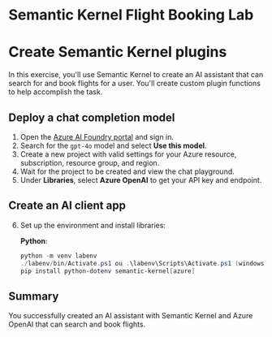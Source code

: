 # Semantic Kernel Flight Booking Lab

# Create Semantic Kernel plugins

In this exercise, you'll use Semantic Kernel to create an AI assistant that can search for and book flights for a user. You'll create custom plugin functions to help accomplish the task.

## Deploy a chat completion model

1. Open the [Azure AI Foundry portal](https://ai.azure.com) and sign in.
2. Search for the `gpt-4o` model and select **Use this model**.
3. Create a new project with valid settings for your Azure resource, subscription, resource group, and region.
4. Wait for the project to be created and view the chat playground.
5. Under **Libraries**, select **Azure OpenAI** to get your API key and endpoint.

## Create an AI client app

6. Set up the environment and install libraries:

   **Python**:

   ```powershell
   python -m venv labenv
   ./labenv/bin/Activate.ps1 ou .\labenv\Scripts\Activate.ps1 (windows)
   pip install python-dotenv semantic-kernel[azure]
   ```


## Summary

You successfully created an AI assistant with Semantic Kernel and Azure OpenAI that can search and book flights.

